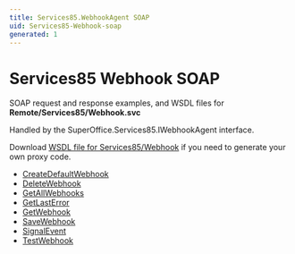 ```yaml
---
title: Services85.WebhookAgent SOAP
uid: Services85-Webhook-soap
generated: 1
---
```


# Services85 Webhook SOAP

SOAP request and response examples, and WSDL files for **Remote/Services85/Webhook.svc**

Handled by the <see cref="T:SuperOffice.Services85.IWebhookAgent">SuperOffice.Services85.IWebhookAgent</see> interface.

Download [WSDL file for Services85/Webhook](../Services85-Webhook.md) if you need to generate your own proxy code.

* [CreateDefaultWebhook](CreateDefaultWebhook.md)
* [DeleteWebhook](DeleteWebhook.md)
* [GetAllWebhooks](GetAllWebhooks.md)
* [GetLastError](GetLastError.md)
* [GetWebhook](GetWebhook.md)
* [SaveWebhook](SaveWebhook.md)
* [SignalEvent](SignalEvent.md)
* [TestWebhook](TestWebhook.md)
